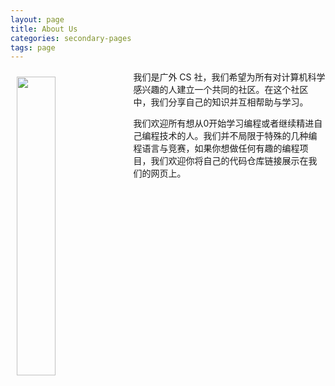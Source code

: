 ```yaml
---
layout: page
title: About Us
categories: secondary-pages
tags: page
---
```


<img src="{{ site.baseurl }}/assets/aboutUs_1.svg" height="35%" width="35%" style="float:left; margin: 10px"/>

我们是广外 CS 社，我们希望为所有对计算机科学感兴趣的人建立一个共同的社区。在这个社区中，我们分享自己的知识并互相帮助与学习。

我们欢迎所有想从0开始学习编程或者继续精进自己编程技术的人。我们并不局限于特殊的几种编程语言与竞赛，如果你想做任何有趣的编程项目，我们欢迎你将自己的代码仓库链接展示在我们的网页上。

<div style="clear: both"></div>
